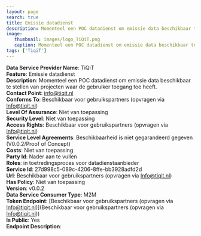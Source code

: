 ```yaml
---
layout: page
search: true
title: Emissie datadienst
description: Momenteel een POC datadienst om emissie data beschikbaar te stellen van projecten waar de gebruiker toegang toe heeft.
image:
   thumbnail: images/logo_TiQiT.png
   caption: Momenteel een POC datadienst om emissie data beschikbaar te stellen van projecten waar de gebruiker toegang toe heeft.
tags: ['TiqiT']
---
```


<b>Data Service Provider Name</b>: TiQiT  
<b>Feature</b>: Emissie datadienst  
<b>Description</b>: Momenteel een POC datadienst om emissie data beschikbaar te stellen van projecten waar de gebruiker toegang toe heeft.  
<b>Contact Point</b>: info@tiqit.nl  
<b>Conforms To</b>: Beschikbaar voor gebruikspartners (opvragen via Info@tiqit.nl)  
<b>Level Of Assurance</b>: Niet van toepassing  
<b>Security Level</b>: Niet van toepassing  
<b>Access Rights</b>: Beschikbaar voor gebruikspartners (opvragen via Info@tiqit.nl)  
<b>Service Level Agreements</b>: Beschikbaarheid is niet gegarandeerd gegeven (V0.0.2/Proof of Concept)  
<b>Costs</b>: Niet van toepassing  
<b>Party Id</b>: Nader aan te vullen  
<b>Roles</b>: in toetredingsproces voor datadienstaanbieder  
<b>Service Id</b>: 27d998c5-089c-4206-8ffe-bb3928adfd2d  
<b>Url</b>: Beschikbaar voor gebruikspartners (opvragen via Info@tiqit.nl)  
<b>Has Policy</b>: Niet van toepassing  
<b>Version</b>: v0.0.2  
<b>Data Service Consumer Type</b>: M2M  
<b>Token Endpoint</b>: [Beschikbaar voor gebruikspartners (opvragen via Info@tiqit.nl)](Beschikbaar voor gebruikspartners (opvragen via Info@tiqit.nl))  
<b>Is Public</b>: Yes  
<b>Endpoint Description</b>: []()  
